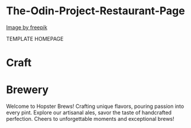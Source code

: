 # The-Odin-Project-Restaurant-Page

<a href="https://www.freepik.com/free-vector/hand-drawn-brewery-logo-design_37442705.htm#fromView=search&page=1&position=1&uuid=b627ef69-303f-4360-a0cf-70b67998cf65">Image by freepik</a>


TEMPLATE HOMEPAGE
<div>
    <h1>Craft</h1>
    <h1> Brewery</h1>
    <p>Welcome to Hopster Brews! Crafting unique flavors, pouring passion into every pint. Explore our artisanal ales, savor the taste of handcrafted perfection. Cheers to unforgettable moments and exceptional brews!</p>
</div>
<div id="logo"></div>
